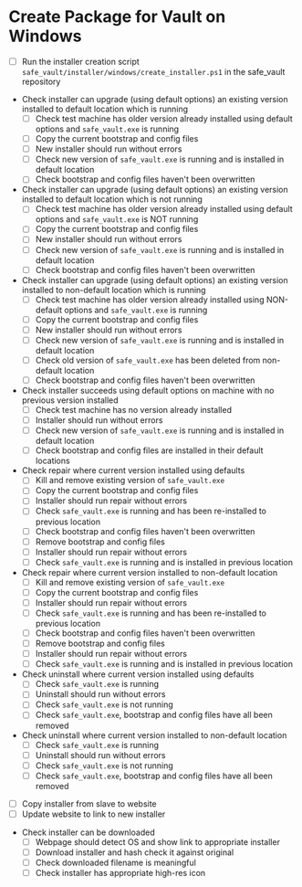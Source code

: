 # Create Package for Vault on Windows

- [ ] Run the installer creation script `safe_vault/installer/windows/create_installer.ps1` in the safe_vault repository
- Check installer can upgrade (using default options) an existing version installed to default location which is running
  - [ ] Check test machine has older version already installed using default options and `safe_vault.exe` is running
  - [ ] Copy the current bootstrap and config files
  - [ ] New installer should run without errors
  - [ ] Check new version of `safe_vault.exe` is running and is installed in default location
  - [ ] Check bootstrap and config files haven't been overwritten
- Check installer can upgrade (using default options) an existing version installed to default location which is not running
  - [ ] Check test machine has older version already installed using default options and `safe_vault.exe` is NOT running
  - [ ] Copy the current bootstrap and config files
  - [ ] New installer should run without errors
  - [ ] Check new version of `safe_vault.exe` is running and is installed in default location
  - [ ] Check bootstrap and config files haven't been overwritten
- Check installer can upgrade (using default options) an existing version installed to non-default location which is running
  - [ ] Check test machine has older version already installed using NON-default options and `safe_vault.exe` is running
  - [ ] Copy the current bootstrap and config files
  - [ ] New installer should run without errors
  - [ ] Check new version of `safe_vault.exe` is running and is installed in default location
  - [ ] Check old version of `safe_vault.exe` has been deleted from non-default location
  - [ ] Check bootstrap and config files haven't been overwritten
- Check installer succeeds using default options on machine with no previous version installed
  - [ ] Check test machine has no version already installed
  - [ ] Installer should run without errors
  - [ ] Check new version of `safe_vault.exe` is running and is installed in default location
  - [ ] Check bootstrap and config files are installed in their default locations
- Check repair where current version installed using defaults
  - [ ] Kill and remove existing version of `safe_vault.exe`
  - [ ] Copy the current bootstrap and config files
  - [ ] Installer should run repair without errors
  - [ ] Check `safe_vault.exe` is running and has been re-installed to previous location
  - [ ] Check bootstrap and config files haven't been overwritten
  - [ ] Remove bootstrap and config files
  - [ ] Installer should run repair without errors
  - [ ] Check `safe_vault.exe` is running and is installed in previous location
- Check repair where current version installed to non-default location
  - [ ] Kill and remove existing version of `safe_vault.exe`
  - [ ] Copy the current bootstrap and config files
  - [ ] Installer should run repair without errors
  - [ ] Check `safe_vault.exe` is running and has been re-installed to previous location
  - [ ] Check bootstrap and config files haven't been overwritten
  - [ ] Remove bootstrap and config files
  - [ ] Installer should run repair without errors
  - [ ] Check `safe_vault.exe` is running and is installed in previous location
- Check uninstall where current version installed using defaults
  - [ ] Check `safe_vault.exe` is running
  - [ ] Uninstall should run without errors
  - [ ] Check `safe_vault.exe` is not running
  - [ ] Check `safe_vault.exe`, bootstrap and config files have all been removed
- Check uninstall where current version installed to non-default location
  - [ ] Check `safe_vault.exe` is running
  - [ ] Uninstall should run without errors
  - [ ] Check `safe_vault.exe` is not running
  - [ ] Check `safe_vault.exe`, bootstrap and config files have all been removed
- [ ] Copy installer from slave to website
- [ ] Update website to link to new installer
- Check installer can be downloaded
  - [ ] Webpage should detect OS and show link to appropriate installer
  - [ ] Download installer and hash check it against original
  - [ ] Check downloaded filename is meaningful
  - [ ] Check installer has appropriate high-res icon
